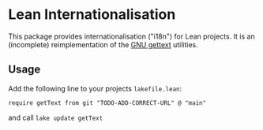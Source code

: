 # Lean Internationalisation

This package provides internationalisation ("i18n") for Lean projects. It is
an (incomplete) reimplementation of the
[GNU gettext](https://www.gnu.org/software/gettext/manual/gettext.html)
utilities.

## Usage

Add the following line to your projects `lakefile.lean`:

```lean
require getText from git "TODO-ADD-CORRECT-URL" @ "main"
```

and call `lake update getText`



